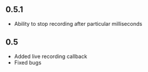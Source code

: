 ## 0.5.1

* Ability to stop recording after particular milliseconds

## 0.5

* Added live recording callback
* Fixed bugs
